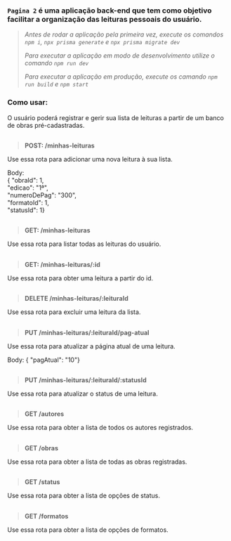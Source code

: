 ### ```Pagina 2``` é uma aplicação back-end que tem como objetivo facilitar a organização das leituras pessoais do usuário.

> *<p>Antes de rodar a aplicação pela primeira vez, execute os comandos ```npm i```, ```npx prisma generate``` e ```npx prisma migrate dev```</p>*
> *<p>Para executar a aplicação em modo de desenvolvimento utilize o comando ```npm run dev```</p>*
> *<p>Para executar a aplicação em produção, execute os camando ```npm run build``` e ```npm start```</p>*

### Como usar:
O usuário poderá registrar e gerir sua lista de leituras a partir de um banco de obras pré-cadastradas.

##

> **POST: /minhas-leituras**
<p>Use essa rota para adicionar uma nova leitura à sua lista.</p>
<p>Body: </br>
 { "obraId": 1, </br>
  "edicao": "1ª",  </br>
  "numeroDePag": "300",  </br>
  "formatoId": 1,  </br>
  "statusId": 1}
</p>

##

> **GET: /minhas-leituras**
<p>Use essa rota para listar todas as leituras do usuário.</p>

##

> **GET: /minhas-leituras/:id**
<p>Use essa rota para obter uma leitura a partir do id.</p>

##

> **DELETE /minhas-leituras/:leituraId**
<p>Use essa rota para excluir uma leitura da lista.</p>

##

> **PUT /minhas-leituras/:leituraId/pag-atual**
<p>Use essa rota para atualizar a página atual de uma leitura.</p>
<p>Body: 
{ "pagAtual": "10"}
</p>

##

> **PUT /minhas-leituras/:leituraId/:statusId**
<p>Use essa rota para atualizar o status de uma leitura.</p>

##

> **GET /autores**
<p>Use essa rota para obter a lista de todos os autores registrados.</p>

##

> **GET /obras**
<p>Use essa rota para obter a lista de todas as obras registradas.</p>

##

> **GET /status**
<p>Use essa rota para obter a lista de opções de status.</p>

##

> **GET /formatos**
<p>Use essa rota para obter a lista de opções de formatos.</p>
